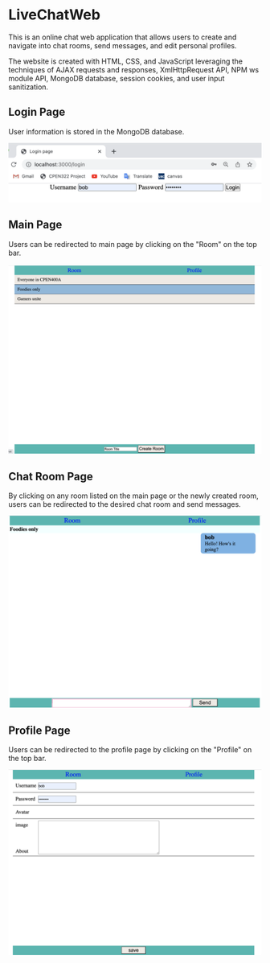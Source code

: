 # LiveChatWeb

This is an online chat web application that allows users to create and navigate into chat rooms, send messages, and edit personal profiles.

The website is created with HTML, CSS, and JavaScript leveraging the techniques of AJAX requests and responses, XmlHttpRequest API, NPM ws module API, MongoDB database, session cookies, and user input sanitization.

## Login Page
User information is stored in the MongoDB database.

![image](https://github.com/ChunhaoZhu/LiveChatWeb/blob/main/img/Screen%20Shot%202022-01-19%20at%203.24.15%20PM.png)

## Main Page
Users can be redirected to main page by clicking on the "Room" on the top bar.

![image](https://github.com/ChunhaoZhu/LiveChatWeb/blob/main/img/Screen%20Shot%202022-01-19%20at%203.24.54%20PM.png)

## Chat Room Page
By clicking on any room listed on the main page or the newly created room, users can be redirected to the desired chat room and send messages.

![image](https://github.com/ChunhaoZhu/LiveChatWeb/blob/main/img/Screen%20Shot%202022-01-19%20at%203.26.39%20PM.png)

## Profile Page
Users can be redirected to the profile page by clicking on the "Profile" on the top bar.

![image](https://github.com/ChunhaoZhu/LiveChatWeb/blob/main/img/Screen%20Shot%202022-01-19%20at%203.26.55%20PM.png)

